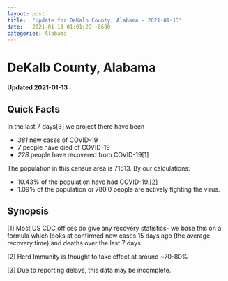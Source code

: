 ```yaml
---
layout: post
title:  "Update for DeKalb County, Alabama - 2021-01-13"
date:   2021-01-13 01:01:29 -0600
categories: Alabama
---
```


# DeKalb County, Alabama
#### Updated 2021-01-13

## Quick Facts

In the last 7 days[3] we project there have been
- *381* new cases of COVID-19
- *7* people have died of COVID-19
- *228* people have recovered from COVID-19[1]

The population in this census area is 71513. By our calculations:
- 10.43% of the population have had COVID-19.[2]
- 1.09% of the population or 780.0 people are actively fighting the virus.

## Synopsis




[1] Most US CDC offices do give any recovery statistics- we base this on a formula which looks at confirmed new cases
15 days ago (the average recovery time) and deaths over the last 7 days.

[2] Herd Immunity is thought to take effect at around ~70-80%

[3] Due to reporting delays, this data may be incomplete.
 
    